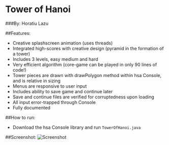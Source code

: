 # Tower of Hanoi
###By: Horatiu Lazu

##Features:
* Creative splashscreen animation (uses threads)
* Integrated high-scores with creative design (pyramid in the formation of a tower)
* Includes 3 levels, easy medium and hard
* Very efficient algorithm (core-game can be played in only 90 lines of code!)
* Tower pieces are drawn with drawPolygon method within hsa Console, and is relative in sizing
* Menus are responsive to user input
* Includes ability to save game and continue later
* Save and continue files are verified for corruptedness upon loading
* All input error-trapped through Console
* Fully documented

##How to run:
* Download the hsa Console library and run `TowerOfHanoi.java`

##Screenshot:
![Screenshot](http://www.horatiulazu.ca/software/images/TowerOfHanoiGameplay.png "Screenshot")

